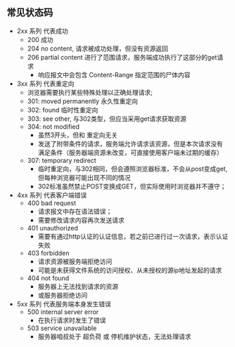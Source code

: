 ## 常见状态码
  - 2xx 系列 代表成功
    - 200 成功
    - 204 no content, 请求被成功处理，但没有资源返回
    - 206 partial content 进行了范围请求，服务端成功执行了这部分的get请求
      - 响应报文中会包含 Content-Range 指定范围的尸体内容
  - 3xx 系列 代表重定向
    - 浏览器需要执行某些特殊处理以正确处理请求;
    - 301: moved permanently 永久性重定向
    - 302: found 临时性重定向
    - 303: see other, 与302类型，但应当采用get请求获取资源
    - 304: not modified 
      - 虽然3开头，但和 重定向无关
      - 发送了附带条件的请求，服务端允许请求该资源，但是本次请求没有满足条件（服务器端资源未改变，可直接使用客户端未过期的缓存）
    - 307: temporary redirect
      - 临时重定向，与302相同，但会遵照浏览器标准，不会从post变成get,但每种浏览器可能出现不同的情况
      - 302标准虽然禁止POST变换成GET，但实际使用时浏览器并不遵守；
  - 4xx 系列 代表客户端错误
    - 400 bad request
      - 请求报文中存在语法错误；
      - 需要修改请求内容再次发送请求
    - 401 unauthorized
      - 需要有通过http认证的认证信息，若之前已进行过一次请求，表示认证失败
    - 403 forbidden
      - 请求资源被服务端拒绝访问
      - 可能是未获得文件系统的访问授权、从未授权的源ip地址发起的请求
    - 404 not found
      - 服务器上无法找到请求的资源
      - 或服务器拒绝访问
  - 5xx 系列 代表服务端本身发生错误
    - 500 internal server error
      - 在执行请求时发生了错误
    - 503 service unavailable
      - 服务器咱叔处于 超负荷 或 停机维护状态，无法处理请求


    